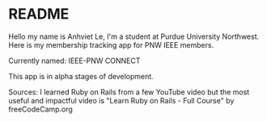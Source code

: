 # README

Hello my name is Anhviet Le, I'm a student at Purdue University Northwest.
Here is my membership tracking app for PNW IEEE members.

Currently named: IEEE-PNW CONNECT

This app is in alpha stages of development.

Sources: I learned Ruby on Rails from a few YouTube video but the most useful and impactful video is "Learn Ruby on Rails - Full Course" by freeCodeCamp.org